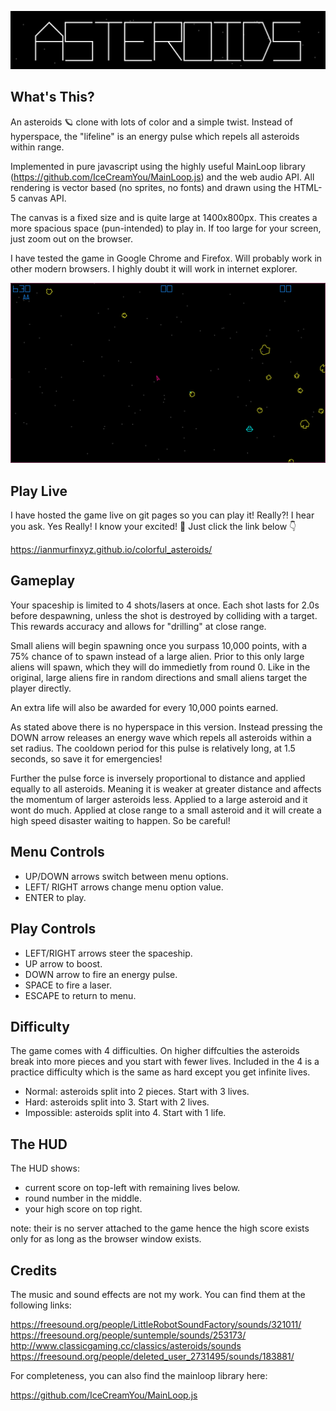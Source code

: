 
<p align="center">
  <img src="/img/asteroids_banner.png" alt="title_banner"/>
</P>

## What's This?

An asteroids :ringed_planet: clone with lots of color and a simple twist. Instead of hyperspace, the "lifeline" is an energy pulse which repels all asteroids within range.

Implemented in pure javascript using the highly useful MainLoop library (https://github.com/IceCreamYou/MainLoop.js) and the web audio API. All rendering is vector based (no sprites, no fonts) and drawn using the HTML-5 canvas API.

The canvas is a fixed size and is quite large at 1400x800px. This creates a more spacious space (pun-intended) to play in. If too large for your screen, just zoom out on the browser.

I have tested the game in Google Chrome and Firefox. Will probably work in other modern browsers. I highly doubt it will work in internet explorer.

![Gameplay_Screenshot](/img/gameplay_shot.png)

## Play Live

I have hosted the game live on git pages so you can play it! Really?! I hear you ask. Yes Really! I know your excited! :partying_face: Just click the link below :point_down:

https://ianmurfinxyz.github.io/colorful_asteroids/

## Gameplay

Your spaceship is limited to 4 shots/lasers at once. Each shot lasts for 2.0s before despawning, unless the shot is destroyed by colliding with a target. This rewards accuracy and allows for "drilling" at close range.

Small aliens will begin spawning once you surpass 10,000 points, with a 75% chance of to spawn instead of a large alien. Prior to this only large aliens will spawn, which they will do immedietly from round 0. Like in the original, large aliens fire in random directions and small aliens target the player directly. 

An extra life will also be awarded for every 10,000 points earned.

As stated above there is no hyperspace in this version. Instead pressing the DOWN arrow releases an energy wave which repels all asteroids within a set radius. The cooldown period for this pulse is relatively long, at 1.5 seconds, so save it for emergencies!

Further the pulse force is inversely proportional to distance and applied equally to all asteroids. Meaning it is weaker at greater distance and affects the momentum of larger asteroids less. Applied to a large asteroid and it wont do much. Applied at close range to a small asteroid and it will create a high speed disaster waiting to happen. So be careful!

## Menu Controls

- UP/DOWN arrows switch between menu options.
- LEFT/ RIGHT arrows change menu option value.
- ENTER to play.

## Play Controls

- LEFT/RIGHT arrows steer the spaceship.
- UP arrow to boost.
- DOWN arrow to fire an energy pulse.
- SPACE to fire a laser.
- ESCAPE to return to menu.

## Difficulty

The game comes with 4 difficulties. On higher diffculties the asteroids break into more pieces and you start with fewer lives. Included in the 4 is a practice difficulty which is the same as hard except you get infinite lives.

- Normal: asteroids split into 2 pieces. Start with 3 lives.
- Hard: asteroids split into 3. Start with 2 lives.
- Impossible: asteroids split into 4. Start with 1 life.

## The HUD

The HUD shows:

- current score on top-left with remaining lives below.
- round number in the middle.
- your high score on top right.

note: their is no server attached to the game hence the high score exists only for as long as the browser window exists.

## Credits

The music and sound effects are not my work. You can find them at the following links:

https://freesound.org/people/LittleRobotSoundFactory/sounds/321011/
https://freesound.org/people/suntemple/sounds/253173/
http://www.classicgaming.cc/classics/asteroids/sounds
https://freesound.org/people/deleted_user_2731495/sounds/183881/

For completeness, you can also find the mainloop library here:

https://github.com/IceCreamYou/MainLoop.js

